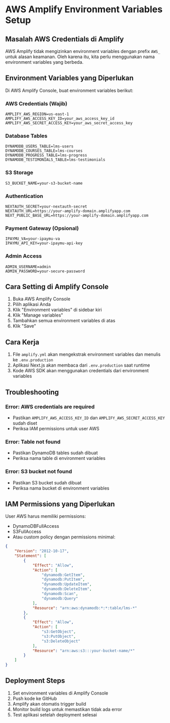# AWS Amplify Environment Variables Setup

## Masalah AWS Credentials di Amplify

AWS Amplify tidak mengizinkan environment variables dengan prefix `AWS_` untuk alasan keamanan. Oleh karena itu, kita perlu menggunakan nama environment variables yang berbeda.

## Environment Variables yang Diperlukan

Di AWS Amplify Console, buat environment variables berikut:

### AWS Credentials (Wajib)
```
AMPLIFY_AWS_REGION=us-east-1
AMPLIFY_AWS_ACCESS_KEY_ID=your_aws_access_key_id
AMPLIFY_AWS_SECRET_ACCESS_KEY=your_aws_secret_access_key
```

### Database Tables
```
DYNAMODB_USERS_TABLE=lms-users
DYNAMODB_COURSES_TABLE=lms-courses
DYNAMODB_PROGRESS_TABLE=lms-progress
DYNAMODB_TESTIMONIALS_TABLE=lms-testimonials
```

### S3 Storage
```
S3_BUCKET_NAME=your-s3-bucket-name
```

### Authentication
```
NEXTAUTH_SECRET=your-nextauth-secret
NEXTAUTH_URL=https://your-amplify-domain.amplifyapp.com
NEXT_PUBLIC_BASE_URL=https://your-amplify-domain.amplifyapp.com
```

### Payment Gateway (Opsional)
```
IPAYMU_VA=your-ipaymu-va
IPAYMU_API_KEY=your-ipaymu-api-key
```

### Admin Access
```
ADMIN_USERNAME=admin
ADMIN_PASSWORD=your-secure-password
```

## Cara Setting di Amplify Console

1. Buka AWS Amplify Console
2. Pilih aplikasi Anda
3. Klik "Environment variables" di sidebar kiri
4. Klik "Manage variables"
5. Tambahkan semua environment variables di atas
6. Klik "Save"

## Cara Kerja

1. File `amplify.yml` akan mengekstrak environment variables dan menulis ke `.env.production`
2. Aplikasi Next.js akan membaca dari `.env.production` saat runtime
3. Kode AWS SDK akan menggunakan credentials dari environment variables

## Troubleshooting

### Error: AWS credentials are required
- Pastikan `AMPLIFY_AWS_ACCESS_KEY_ID` dan `AMPLIFY_AWS_SECRET_ACCESS_KEY` sudah diset
- Periksa IAM permissions untuk user AWS

### Error: Table not found
- Pastikan DynamoDB tables sudah dibuat
- Periksa nama table di environment variables

### Error: S3 bucket not found
- Pastikan S3 bucket sudah dibuat
- Periksa nama bucket di environment variables

## IAM Permissions yang Diperlukan

User AWS harus memiliki permissions:
- DynamoDBFullAccess
- S3FullAccess
- Atau custom policy dengan permissions minimal:

```json
{
    "Version": "2012-10-17",
    "Statement": [
        {
            "Effect": "Allow",
            "Action": [
                "dynamodb:GetItem",
                "dynamodb:PutItem",
                "dynamodb:UpdateItem",
                "dynamodb:DeleteItem",
                "dynamodb:Scan",
                "dynamodb:Query"
            ],
            "Resource": "arn:aws:dynamodb:*:*:table/lms-*"
        },
        {
            "Effect": "Allow",
            "Action": [
                "s3:GetObject",
                "s3:PutObject",
                "s3:DeleteObject"
            ],
            "Resource": "arn:aws:s3:::your-bucket-name/*"
        }
    ]
}
```

## Deployment Steps

1. Set environment variables di Amplify Console
2. Push kode ke GitHub
3. Amplify akan otomatis trigger build
4. Monitor build logs untuk memastikan tidak ada error
5. Test aplikasi setelah deployment selesai